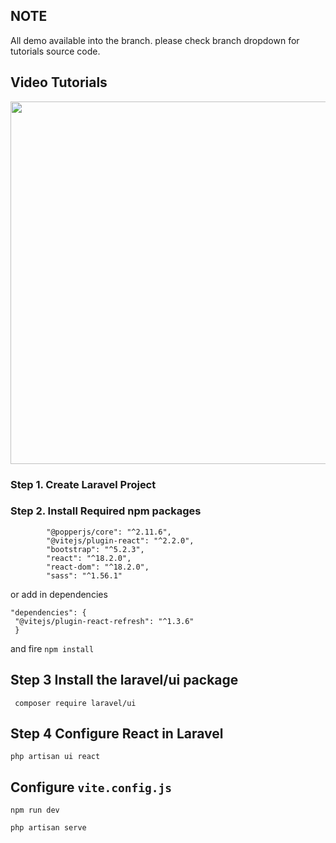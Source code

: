 ## NOTE
All demo available into the branch. please check branch dropdown for tutorials source code.


## Video Tutorials

[<img src="https://img.youtube.com/vi/yMtsgBsqDQs/0.jpg" width="580">](https://www.youtube.com/c/LaravelPackageTutorial)


### Step 1. Create Laravel Project
### Step 2. Install Required npm packages
```angular2html
        "@popperjs/core": "^2.11.6",
        "@vitejs/plugin-react": "^2.2.0",
        "bootstrap": "^5.2.3",
        "react": "^18.2.0",
        "react-dom": "^18.2.0",
        "sass": "^1.56.1"
```
or add in dependencies

```angular2html
"dependencies": {
 "@vitejs/plugin-react-refresh": "^1.3.6"
 }
```
and fire `npm install`
## Step 3 Install the laravel/ui package

```angular2html
 composer require laravel/ui
```

## Step 4 Configure React in Laravel

```angular2html
php artisan ui react
```
## Configure `vite.config.js`


```angular2html
npm run dev

php artisan serve
```
